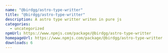 ```yaml
---
name: "@birdgg/astro-type-writter"
title: "@birdgg/astro-type-writter"
description: A astro type writter writen in pure js
categories:
  - uncategorized
npmUrl: https://www.npmjs.com/package/@birdgg/astro-type-writter
homepageUrl: https://www.npmjs.com/package/@birdgg/astro-type-writter
downloads: 6
---
```

